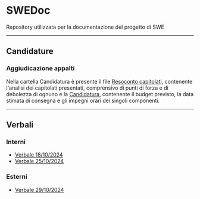 # SWEDoc
Repository utilizzata per la documentazione del progetto di SWE

---

## Candidature
### Aggiudicazione appalti
Nella cartella Candidatura è presente il file [Resoconto capitolati](./Candidatura/ResocontoCapitolati_1.0.0.pdf), contenente l'analisi dei capitolati presentati, comprensivo di punti di forza e di debolezza di ognuno e la [Candidatura](./Candidatura/Candidatura.pdf), contenente il budget previsto, la data stimata di consegna e gli impegni orari dei singoli componenti.

---

## Verbali

### Interni
- [Verbale 18/10/2024](./Verbali/Interni/Verbale2024-10-18.pdf)
- [Verbale 25/10/2024](./Verbali/Interni/Verbale2024-10-25.pdf)
### Esterni
- [Verbale 29/10/2024](./Verbali/Esterni/Verbale2024-10-29_approved.pdf)
